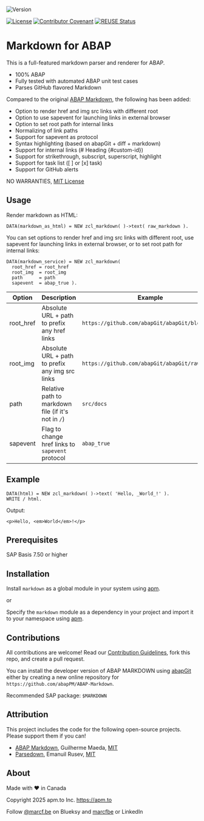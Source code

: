 ![Version](https://img.shields.io/endpoint?url=https://shield.abappm.com/github/abapPM/ABAP-Markdown/src/zcl_markdown.clas.abap/c_version&label=Version&color=blue)

[![License](https://img.shields.io/github/license/abapPM/ABAP-Markdown?label=License&color=success)](https://github.com/abapPM/ABAP-Markdown/blob/main/LICENSE)
[![Contributor Covenant](https://img.shields.io/badge/Contributor%20Covenant-2.1-4baaaa.svg?color=success)](https://github.com/abapPM/.github/blob/main/CODE_OF_CONDUCT.md)
[![REUSE Status](https://api.reuse.software/badge/github.com/abapPM/ABAP-Markdown)](https://api.reuse.software/info/github.com/abapPM/ABAP-Markdown)

# Markdown for ABAP

This is a full-featured markdown parser and renderer for ABAP. 

- 100% ABAP
- Fully tested with automated ABAP unit test cases
- Parses GitHub flavored Markdown

Compared to the original [ABAP Markdown](https://github.com/koemaeda/abap-markdown), the following has been added:

- Option to render href and img src links with different root
- Option to use sapevent for launching links in external browser
- Option to set root path for internal links
- Normalizing of link paths
- Support for sapevent as protocol
- Syntax highlighting (based on abapGit + diff + markdown)
- Support for internal links (# Heading {#custom-id})
- Support for strikethrough, subscript, superscript, highlight
- Support for task list ([ ] or [x] task)
- Support for GitHub alerts

NO WARRANTIES, [MIT License](https://github.com/abapPM/ABAP-Markdown/blob/main/LICENSE)

## Usage

Render markdown as HTML:

```abap
DATA(markdown_as_html) = NEW zcl_markdown( )->text( raw_markdown ).
```

You can set options to render href and img src links with different root, use sapevent for launching links in external browser, or to set root path for internal links:

```abap
DATA(markdown_service) = NEW zcl_markdown(
  root_href = root_href
  root_img  = root_img
  path      = path
  sapevent  = abap_true ).
```

Option | Description | Example
-------|-------------|--------
root_href | Absolute URL + path to prefix any href links        | `https://github.com/abapGit/abapGit/blob/main`
root_img  | Absolute URL + path to prefix any img src links     | `https://github.com/abapGit/abapGit/raw/main`
path      | Relative path to markdown file (if it's not in `/`) | `src/docs`
sapevent  | Flag to change href links to `sapevent` protocol    | `abap_true`

## Example

```abap
DATA(html) = NEW zcl_markdown( )->text( 'Hello, _World_!' ).
WRITE / html.
```

Output:

```
<p>Hello, <em>World</em>!</p>
```

## Prerequisites

SAP Basis 7.50 or higher

## Installation

Install `markdown` as a global module in your system using [apm](https://abappm.com).

or

Specify the `markdown` module as a dependency in your project and import it to your namespace using [apm](https://abappm.com).

## Contributions

All contributions are welcome! Read our [Contribution Guidelines](https://github.com/abapPM/ABAP-Markdown/blob/main/CONTRIBUTING.md), fork this repo, and create a pull request.

You can install the developer version of ABAP MARKDOWN using [abapGit](https://github.com/abapGit/abapGit) either by creating a new online repository for `https://github.com/abapPM/ABAP-Markdown`.

Recommended SAP package: `$MARKDOWN`

## Attribution

This project includes the code for the following open-source projects. Please support them if you can!

- [ABAP Markdown](https://github.com/koemaeda/abap-markdown), Guilherme Maeda, [MIT](https://github.com/koemaeda/abap-markdown/blob/master/LICENSE)
- [Parsedown](https://github.com/erusev/parsedown), Emanuil Rusev, [MIT](https://github.com/erusev/parsedown/blob/master/LICENSE.txt)

## About

Made with ❤️ in Canada

Copyright 2025 apm.to Inc. <https://apm.to>

Follow [@marcf.be](https://bsky.app/profile/marcf.be) on Blueksy and [marcfbe](https://linkedin.com/in/marcfbe) or LinkedIn
